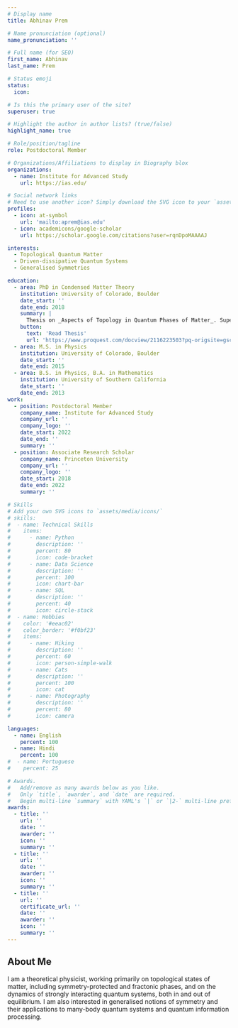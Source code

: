 ```yaml
---
# Display name
title: Abhinav Prem

# Name pronunciation (optional)
name_pronunciation: ''

# Full name (for SEO)
first_name: Abhinav
last_name: Prem

# Status emoji
status:
  icon: 

# Is this the primary user of the site?
superuser: true

# Highlight the author in author lists? (true/false)
highlight_name: true

# Role/position/tagline
role: Postdoctoral Member

# Organizations/Affiliations to display in Biography blox
organizations:
  - name: Institute for Advanced Study
    url: https://ias.edu/

# Social network links
# Need to use another icon? Simply download the SVG icon to your `assets/media/icons/` folder.
profiles:
  - icon: at-symbol
    url: 'mailto:aprem@ias.edu'
  - icon: academicons/google-scholar
    url: https://scholar.google.com/citations?user=rqnDpoMAAAAJ

interests:
  - Topological Quantum Matter
  - Driven-dissipative Quantum Systems
  - Generalised Symmetries

education:
  - area: PhD in Condensed Matter Theory 
    institution: University of Colorado, Boulder
    date_start: ''
    date_end: 2018
    summary: |
      Thesis on _Aspects of Topology in Quantum Phases of Matter_. Supervised by [Prof. Victor Gurarie](https://spot.colorado.edu/~gurarie/).
    button:
      text: 'Read Thesis'
      url: 'https://www.proquest.com/docview/2116223503?pq-origsite=gscholar&fromopenview=true&sourcetype=Dissertations%20&%20Theses'
  - area: M.S. in Physics
    institution: University of Colorado, Boulder
    date_start: ''
    date_end: 2015
  - area: B.S. in Physics, B.A. in Mathematics
    institution: University of Southern California
    date_start: ''
    date_end: 2013
work:
  - position: Postdoctoral Member
    company_name: Institute for Advanced Study
    company_url: ''
    company_logo: ''
    date_start: 2022
    date_end: ''
    summary: ''
  - position: Associate Research Scholar
    company_name: Princeton University
    company_url: ''
    company_logo: ''
    date_start: 2018
    date_end: 2022
    summary: ''

# Skills
# Add your own SVG icons to `assets/media/icons/`
# skills:
#  - name: Technical Skills
#    items:
#      - name: Python
#        description: ''
#        percent: 80
#        icon: code-bracket
#      - name: Data Science
#        description: ''
#        percent: 100
#        icon: chart-bar
#      - name: SQL
#        description: ''
#        percent: 40
#        icon: circle-stack
#  - name: Hobbies
#    color: '#eeac02'
#    color_border: '#f0bf23'
#    items:
#      - name: Hiking
#        description: ''
#        percent: 60
#        icon: person-simple-walk
#      - name: Cats
#        description: ''
#        percent: 100
#        icon: cat
#      - name: Photography
#        description: ''
#        percent: 80
#        icon: camera

languages:
  - name: English
    percent: 100
  - name: Hindi
    percent: 100
#  - name: Portuguese
#    percent: 25

# Awards.
#   Add/remove as many awards below as you like.
#   Only `title`, `awarder`, and `date` are required.
#   Begin multi-line `summary` with YAML's `|` or `|2-` multi-line prefix and indent 2 spaces below.
awards:
  - title: ''
    url: ''
    date: ''
    awarder: ''
    icon: ''
    summary: ''
  - title: ''
    url: ''
    date: ''
    awarder: ''
    icon: ''
    summary: ''
  - title: ''
    url: ''
    certificate_url: ''
    date: ''
    awarder: ''
    icon: ''
    summary: ''
---
```


## About Me

I am a theoretical physicist, working primarily on topological states of matter, including symmetry-protected and fractonic phases, and on the dynamics of strongly interacting quantum systems, both in and out of equilibrium. I am also interested in generalised notions of symmetry and their applications to many-body quantum systems and quantum information processing.
